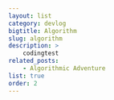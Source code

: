 ```yaml
---
layout: list
category: devlog
bigtitle: Algorithm
slug: algorithm
description: >
    codingtest
related_posts:
    - Algorithmic Adventure
list: true
order: 2
---
```

